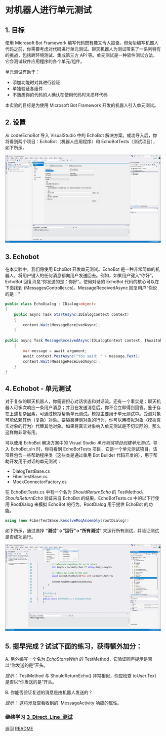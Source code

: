 ﻿# 对机器人进行单元测试

## 1.	目标

使用 Microsoft Bot Framework 编写代码既有趣又令人振奋。但匆匆编写机器人代码之前，你需要考虑对代码进行单元测试。聊天机器人为测试带来了一系列特有的挑战，包括跨环境测试、集成第三方 API 等。单元测试是一种软件测试方法，它会测试软件应用程序的各个单元/组件。

单元测试有助于：

* 添加功能时对其进行验证
* 单独验证各组件
* 不熟悉你的代码的人确认在使用代码时未损坏代码

本实验的目标是为使用 Microsoft Bot Framework 开发的机器人引入单元测试。

## 2.	设置

从 code\EchoBot 导入 VisualStudio 中的 EchoBot 解决方案。成功导入后，你将看到两个项目：EchoBot（机器人应用程序）和 EchoBotTests（测试项目），如下所示。 

![设置](images/Setup.png)

## 3.	Echobot

在本实验中，我们将使用 EchoBot 开发单元测试。EchoBot 是一种非常简单的机器人，将用户键入的任何消息都向用户发送回去。例如，如果用户键入“你好”，EchoBot 回复消息“你发送的是：你好”。使用对话的 EchoBot 代码的核心可以在下面找到 (MessagesController.cs)。MessageReceivedAsync 回复用户“你说的是：”

````c#
public class EchoDialog : IDialog<object>
{
    public async Task StartAsync(IDialogContext context)
    {
        context.Wait(MessageReceivedAsync);
    }

public async Task MessageReceivedAsync(IDialogContext context, IAwaitable<IMessageActivity> argument)
    {
        var message = await argument;
        await context.PostAsync("You said: " + message.Text);
        context.Wait(MessageReceivedAsync);
    }
}
````

## 4.	Echobot - 单元测试

对于复杂的聊天机器人，你需要担心对话状态和对话流。还有一个事实是：聊天机器人可多次响应一条用户消息；并且在发送消息后，你不会立即得到回答。鉴于存在上述复杂因素，可通过模拟帮助单元测试。模拟主要用于单元测试中。受测对象可能依赖其他（复杂）对象。要隔离待测对象的行为，你可以用模拟对象（模拟真实对象的行为）代替其他对象。如果将真实对象纳入单元测试是不切实际的，那么这样做非常有用。

可以使用 EchoBot 解决方案中的 Visual Studio *单元测试项目创建单元测试*。导入 EchoBot.sln 时，你将看到 EchoBotTests 项目，它是一个单元测试项目。该项目包含一些帮助程序类（这些类是通过重用 Bot Builder 代码开发的），用于帮助开发用于对话的单元测试：

* DialogTestBase.cs
* FiberTestBase.cs
* MockConnectorFactory.cs

在 EchoBotTests.cs 中有一个名为 *ShouldReturnEcho* 的 TestMethod。*ShouldReturnEcho* 验证来自 EchoBot 的结果。EchoBotTests.cs 中的以下行使用 RootDialog 来模拟 EchoBot 的行为。RootDialog 用于提供 EchoBot 的功能。

````c#
using (new FiberTestBase.ResolveMoqAssembly(rootDialog))
````

如下所示，通过选择 **“测试”->“运行”->“所有测试”** 来运行所有测试，并验证测试是否成功运行。

![Echo Bot](images/Echobot.png)

## 5.	提早完成？试试下面的练习，获得额外加分：

A. 另外编写一个名为 *EchoStartsWith* 的 TestMethod，它验证回声提示是否以“你发送的是”开头。

*提示：* TestMethod 与 ShouldReturnEcho() 非常相似，你应检查 toUser.Text 是否以“你发送的是”开头。 

B. 你能否验证复述的消息是由机器人发送的？

*提示：* 这将涉及查看收到的 IMessageActivity 响应的属性。


### 继续学习 [3_Direct_Line_测试](3_Direct_Line_Testing.md)

 返回 [README](../0_README.md)